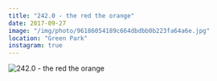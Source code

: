 ```yaml
---
title: "242.0 - the red the orange"
date: 2017-09-27
image: "/img/photo/96186054189c664dbdbb0b223fa64a6e.jpg"
location: "Green Park"
instagram: true
---
```


![242.0 - the red the orange](/img/photo/96186054189c664dbdbb0b223fa64a6e.jpg)
